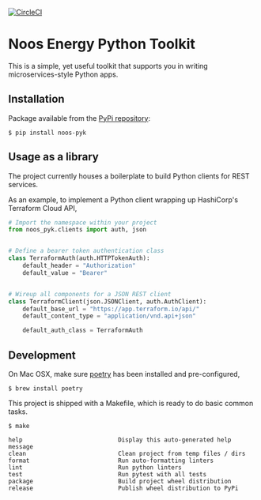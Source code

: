 [![CircleCI](https://circleci.com/gh/noosenergy/noos-python-kit.svg?style=svg&circle-token=5c5370df196704b1e8a8dd7c6f2ec0731c154beb)](https://circleci.com/gh/noosenergy/noos-python-kit)

# Noos Energy Python Toolkit

This is a simple, yet useful toolkit that supports you in writing microservices-style Python apps.

## Installation

Package available from the [PyPi repository](https://pypi.org/project/noos-pyk/):

    $ pip install noos-pyk

## Usage as a library

The project currently houses a boilerplate to build Python clients for REST services.

As an example, to implement a Python client wrapping up HashiCorp's Terraform Cloud API,

```python
# Import the namespace within your project
from noos_pyk.clients import auth, json


# Define a bearer token authentication class
class TerraformAuth(auth.HTTPTokenAuth):
    default_header = "Authorization"
    default_value = "Bearer"


# Wireup all components for a JSON REST client
class TerraformClient(json.JSONClient, auth.AuthClient):
    default_base_url = "https://app.terraform.io/api/"
    default_content_type = "application/vnd.api+json"

    default_auth_class = TerraformAuth
```

## Development

On Mac OSX, make sure [poetry](https://python-poetry.org/) has been installed and pre-configured,

    $ brew install poetry

This project is shipped with a Makefile, which is ready to do basic common tasks.

```
$ make

help                           Display this auto-generated help message
clean                          Clean project from temp files / dirs
format                         Run auto-formatting linters
lint                           Run python linters
test                           Run pytest with all tests
package                        Build project wheel distribution
release                        Publish wheel distribution to PyPi
```
